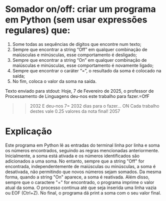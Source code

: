 # Somador on/off: criar um programa em Python (sem usar expressões regulares) que: 
1. Some todas as sequências de dígitos que encontre num texto;
2. Sempre que encontrar a string “Off” em qualquer combinação de maiúsculas e minúsculas, esse
comportamento é desligado;
3. Sempre que encontrar a string “On” em qualquer combinação de maiúsculas e minúsculas, esse
comportamento é novamente ligado;
4. Sempre que encontrar o caráter “=”, o resultado da soma é colocado na saída;
5. No fim, coloca o valor da soma na saída.

Texto enviado para stdout:
Hoje, 7 de Fevereiro de 2025, o professor de Processamento de Linguagens
deu-nos
este trabalho para fazer.=OfF
>> 2032
E deu-nos 7=
>> 2032
dias para o fazer... ON
Cada trabalho destes vale 0.25 valores da nota final!
>> 2057

# Explicação
Este programa em Python lê as entradas do terminal linha por linha e soma os números encontrados, seguindo as regras mencionadas anteriormente. Inicialmente, a soma está ativada e os números identificados são adicionados a uma soma. No entanto, sempre que a string "Off" for encontrada, independentemente de maiúsculas ou minúsculas, a soma é desativada, não permitindo que novos números sejam somados. Da mesma forma, quando a string "On" aparece, a soma é reativada. Além disso, sempre que o caractere "=" for encontrado, o programa imprime o valor atual da soma. O processo continua até que seja inserida uma linha vazia ou EOF (Ctrl+Z). No final, o programa dá print a soma com o seu valor final.